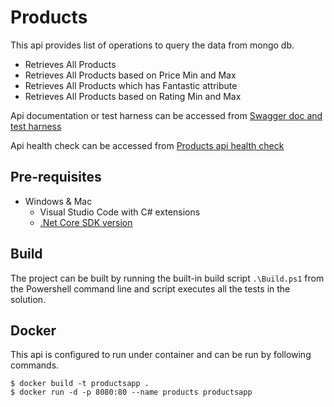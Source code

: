 # Products
This api provides list of operations to query the data from mongo db.

- Retrieves All Products
- Retrieves All Products based on Price Min and Max
- Retrieves All Products which has Fantastic attribute
- Retrieves All Products based on Rating Min and Max

Api documentation or test harness can be accessed from
[Swagger doc and test harness](http://localhost:5001/swagger)

Api health check can be accessed from
[Products api health check](http://localhost:5001/healthcheck/ping)

## Pre-requisites
- Windows & Mac
    - Visual Studio Code with C# extensions
    - [.Net Core SDK version](https://www.microsoft.com/net/download/core ".Net Core SDK")

## Build
The project can be built by running the built-in build script `.\Build.ps1` from the Powershell command line and script executes all the tests in the solution.

## Docker
This api is configured to run under container and can be run by following commands.

```{r, engine='bash', count_lines}
$ docker build -t productsapp .
$ docker run -d -p 8080:80 --name products productsapp
```


